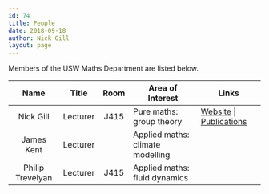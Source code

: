 ```yaml
---
id: 74
title: People
date: 2018-09-18
author: Nick Gill
layout: page
---
```


Members of the USW Maths Department are listed below.

| Name | Title | Room | Area of Interest | Links |
|:----:|:----:|:-----:|-----| --------|
|Nick Gill|Lecturer|J415|Pure maths: group theory| <a href = "http://boolesrings.org/nickgill">Website</a> &#x7c; <a href = "https://pure.southwales.ac.uk/en/persons/nicholas-gill(72b8ce29-32db-4ec4-a6a6-6fa586c31aad)/publications.html">Publications</a> |
|James Kent|Lecturer | | Applied maths: climate modelling| |
|Philip Trevelyan| Lecturer|J415| Applied maths: fluid dynamics| |
